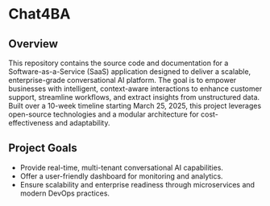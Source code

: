 # Chat4BA

## Overview
This repository contains the source code and documentation for a Software-as-a-Service (SaaS) application designed to deliver a scalable, enterprise-grade conversational AI platform. The goal is to empower businesses with intelligent, context-aware interactions to enhance customer support, streamline workflows, and extract insights from unstructured data. Built over a 10-week timeline starting March 25, 2025, this project leverages open-source technologies and a modular architecture for cost-effectiveness and adaptability.

## Project Goals
- Provide real-time, multi-tenant conversational AI capabilities.
- Offer a user-friendly dashboard for monitoring and analytics.
- Ensure scalability and enterprise readiness through microservices and modern DevOps practices.
